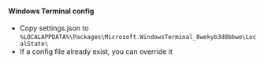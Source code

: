 #### Windows Terminal config
* Copy settings.json to ``%LOCALAPPDATA%\Packages\Microsoft.WindowsTerminal_8wekyb3d8bbwe\LocalState\``
* If a config file already exist, you can override it
